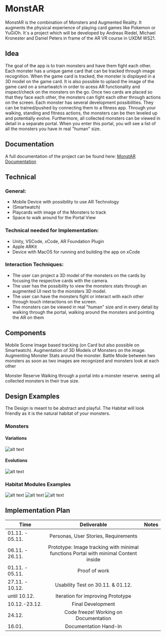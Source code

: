 # MonstAR
MonstAR is the combination of Monsters and Augmented Reality. It augments the physical experience of playing card games like Pokemon or YuGiOh. 
It´s a project which will be developed by Andreas Riedel, Michael Kronester and Daniel Peters in frame of the AR VR course in UXDM WS21.
## Idea
The goal of the app is to train monsters and have them fight each other. Each monster has a unique game card that can be tracked through image recognition. When the game card is tracked, the monster is displayed in a 3D model on the game card. It is also possible to uplaod the image of the game card on a smartwatch in order to acess AR functionality and inspect/check on the monsters on the go. Once two cards are placed so that they face each other, the monsters can fight each other through actions on the screen. Each monster has several development possibilities. They can be trained/pushed by connecting them to a fitness app. Through your walking, standing and fitness actions, the monsters can be then leveled up and potentially evolve. Furthermore, all collected monsters can be viewed in detail in a separate portal. When you enter this portal, you will see a list of all the monsters you have in real "human" size.

## Documentation

A full documentation of the project can be found here:
[MonstAR Documentation](001_MonstAR_Documentation_Kronester_Peters_Riedel.pdf)

## Technical 
### General:
* Mobile Device with possibility to use AR Technology 
* (Smartwatch)
* Playcards with image of the Monsters to track 
* Space to walk around for the Portal View

### Technical needed for Implementation: 
* Unity, VSCode, xCode, AR Foundation Plugin
* Apple ARKit
* Device with MacOS for running and building the app on xCode 

### Interaction Techniques: 
* The user can project a 3D model of the monsters on the cards by focusing the respective cards with the camera.
* The user has the possibility to view the monsters stats through an augmented UI next to the monsters 3D model.
* The user can have the monsters fight or interact with each other through touch interactions on the screen.
* The monsters can be viewed in real "human" size and in every detail by walking through the portal, walking around the monsters and pointing the AR on them




## Components
Mobile Scene
Image based tracking (on Card but also possible on Smartwatch).
Augmentation of 3D Models of Monsters on the image.
Augmenting Monster Stats around the monster.
Battle Mode between two monsters as soon as two images are recognized and monsters look at each other

Monster Reserve
Walking through a portal into a monster reserve.
seeing all collected monsters in their true size.

## Design Examples
The Design is meant to be abstract and playful. The Habitat will look friendly as it is the natural habitat of your monsters.

### Monsters 
#### Variations

![alt text](https://assetstorev1-prd-cdn.unity3d.com/package-screenshot/19555c19-4707-4397-b524-4ced3d50d83b.webp "Asset Example for Monsters Variation")

#### Evolutions
![alt text](https://assetstorev1-prd-cdn.unity3d.com/package-screenshot/6af24812-3c8c-4e76-88ff-cf1784858b79.webp "Asset Example for Monsters Evolution")

### Habitat Modules Examples
![alt text](https://assetstorev1-prd-cdn.unity3d.com/package-screenshot/b46b9a10-e3b1-455b-af2d-9d13f892053e.webp "Asset Example for Enviromental Modules")
![alt text](https://assetstorev1-prd-cdn.unity3d.com/package-screenshot/7602c1f9-0654-4d4d-ad0f-8973c6730388.webp "Asset Example for Enviromental Modules")
![alt text](https://assetstorev1-prd-cdn.unity3d.com/package-screenshot/3c0cc048-a7c3-4cf5-8c08-ad008c13c11e.webp "Asset Example for Enviromental Modules")



## Implementation Plan

| Time     | Deliverable          | Notes |
| ------------- |:-------------:| -----:|
| 01.11. - 05.11.     | Personas, User Stories, Requirements  |  |
| 06.11. - 26.11.     | Prototype: Image tracking with minimal functions Portal with minimal Content inside    |    |
| 01.11. - 05.11. |   Proof of work  |     |
|27.11. - 10.12. |Usability Test on 30.11. & 01.12. ||
|until 10.12.|Iteration for improving Prototype||
|10.12.-23.12.|Final Development||
|24.12.|Code freeze! Working on Documentation||
|16.01.|Documentation Hand-In||
 

 



